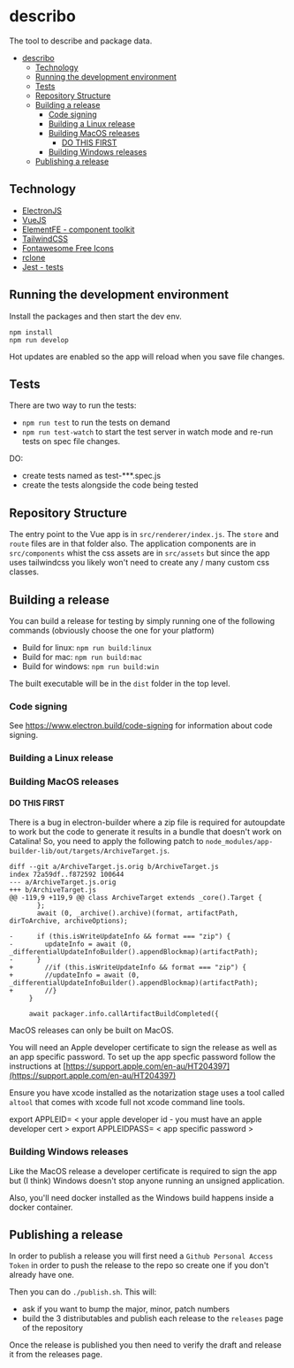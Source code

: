 # describo

The tool to describe and package data.

- [describo](#describo)
  - [Technology](#technology)
  - [Running the development environment](#running-the-development-environment)
  - [Tests](#tests)
  - [Repository Structure](#repository-structure)
  - [Building a release](#building-a-release)
    - [Code signing](#code-signing)
    - [Building a Linux release](#building-a-linux-release)
    - [Building MacOS releases](#building-macos-releases)
      - [DO THIS FIRST](#do-this-first)
    - [Building Windows releases](#building-windows-releases)
  - [Publishing a release](#publishing-a-release)


## Technology

-   [ElectronJS](https://www.electronjs.org/)
-   [VueJS](https://vuejs.org/)
-   [ElementFE - component toolkit](https://element.eleme.io/#/en-US/component/installation)
-   [TailwindCSS](https://tailwindcss.com/docs/installation/)
-   [Fontawesome Free Icons](https://fontawesome.com/)
-   [rclone](https://rclone.org/)
-   [Jest - tests](https://jestjs.io/en/)

## Running the development environment

Install the packages and then start the dev env.

```
npm install
npm run develop
```

Hot updates are enabled so the app will reload when you save file changes.

## Tests

There are two way to run the tests:

-   `npm run test` to run the tests on demand
-   `npm run test-watch` to start the test server in watch mode and re-run tests on spec file changes.

DO:

-   create tests named as test-\*\*\*.spec.js
-   create the tests alongside the code being tested

## Repository Structure

The entry point to the Vue app is in `src/renderer/index.js`.
The `store` and `route` files are in that folder also. The
application components are in `src/components` whist the css
assets are in `src/assets` but since the app uses tailwindcss
you likely won't need to create any / many custom css classes.

## Building a release

You can build a release for testing by simply running one of the following commands (obviously choose the one for your platform)

-   Build for linux: `npm run build:linux`
-   Build for mac: `npm run build:mac`
-   Build for windows: `npm run build:win`

The built executable will be in the `dist` folder in the top level.

### Code signing

See https://www.electron.build/code-signing for information about code signing.

### Building a Linux release

### Building MacOS releases

#### DO THIS FIRST

There is a bug in electron-builder where a zip file is required for autoupdate to work but the code to generate
it results in a bundle that doesn't work on Catalina! So, you need to apply the following patch to 
`node_modules/app-builder-lib/out/targets/ArchiveTarget.js`.

```
diff --git a/ArchiveTarget.js.orig b/ArchiveTarget.js
index 72a59df..f872592 100644
--- a/ArchiveTarget.js.orig
+++ b/ArchiveTarget.js
@@ -119,9 +119,9 @@ class ArchiveTarget extends _core().Target {
       };
       await (0, _archive().archive)(format, artifactPath, dirToArchive, archiveOptions);

-      if (this.isWriteUpdateInfo && format === "zip") {
-        updateInfo = await (0, _differentialUpdateInfoBuilder().appendBlockmap)(artifactPath);
-      }
+        //if (this.isWriteUpdateInfo && format === "zip") {
+        //updateInfo = await (0, _differentialUpdateInfoBuilder().appendBlockmap)(artifactPath);
+        //}
     }

     await packager.info.callArtifactBuildCompleted({

```

MacOS releases can only be built on MacOS.

You will need an Apple developer certificate to sign the release as well as an app specific password. To set up the
app specfic password follow the instructions at [https://support.apple.com/en-au/HT204397](https://support.apple.com/en-au/HT204397)

Ensure you have xcode installed as the notarization stage uses a tool called `altool` that comes
with xcode full not xcode command line tools.

export APPLEID= < your apple developer id - you must have an apple developer cert >
export APPLEIDPASS= < app specific password >

### Building Windows releases

Like the MacOS release a developer certificate is required to sign the app but (I think) Windows doesn't stop anyone running an unsigned application.

Also, you'll need docker installed as the Windows build happens inside a docker container.

## Publishing a release

In order to publish a release you will first need a `Github Personal Access Token` in order to push the release to the repo so create one if you don't already have one.

Then you can do `./publish.sh`. This will:

-   ask if you want to bump the major, minor, patch numbers
-   build the 3 distributables and publish each release to the `releases` page of the repository

Once the release is published you then need to verify the draft and release it from the releases page.
